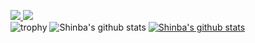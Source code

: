 
<a href="https://www.instagram.com/shin.b_a/" target="_blank"><img src="https://img.shields.io/badge/instagram-E4405F?style=flat-square&logo=[instagram]&logoColor=white"/>
</a>
<a href="https://www.facebook.com/wogur6767/" target="_blank"><img src="https://img.shields.io/badge/facebook-1877F2?style=flat-square&logo=[facebook]&logoColor=white"/></a>
<br/>
![trophy](https://github-profile-trophy.vercel.app/?username=Shin-723)
![Shinba's github stats](https://github-readme-stats.vercel.app/api?username=Shin-723&show_icons=true)
[![Shinba's github stats](https://github-readme-stats.vercel.app/api/top-langs/?username=Shin-723&show_icons=true&hide_border=true&title_color=004386&icon_color=004386&layout=compact)](https://github.com/Shin-723)
